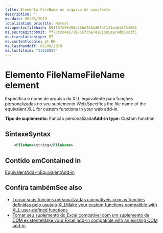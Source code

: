 ```yaml
---
title: Elemento FileName no arquivo de manifesto
description: ''
ms.date: 05/03/2019
localization_priority: Normal
ms.openlocfilehash: 691f57e99d93c35bdf65bd673f131eab15464450
ms.sourcegitcommit: ff73cc04e5718765fcbe74181505a974db69c3f5
ms.translationtype: MT
ms.contentlocale: pt-BR
ms.lasthandoff: 05/06/2019
ms.locfileid: "33628057"
---
```

# <a name="filename-element"></a><span data-ttu-id="7c747-102">Elemento FileName</span><span class="sxs-lookup"><span data-stu-id="7c747-102">FileName element</span></span>

<span data-ttu-id="7c747-103">Especifica o nome de arquivo do XLL equivalente para funções personalizadas no seu suplemento Web.</span><span class="sxs-lookup"><span data-stu-id="7c747-103">Specifies the file name of the equivalent XLL for custom functions in your web add-in.</span></span>

<span data-ttu-id="7c747-104">**Tipo de suplemento:** Função personalizada</span><span class="sxs-lookup"><span data-stu-id="7c747-104">**Add-in type:** Custom function</span></span>

## <a name="syntax"></a><span data-ttu-id="7c747-105">Sintaxe</span><span class="sxs-lookup"><span data-stu-id="7c747-105">Syntax</span></span>

```XML
    <FileName>string</FileName>  
```

## <a name="contained-in"></a><span data-ttu-id="7c747-106">Contido em</span><span class="sxs-lookup"><span data-stu-id="7c747-106">Contained in</span></span>

[<span data-ttu-id="7c747-107">EquivalentAdd-in</span><span class="sxs-lookup"><span data-stu-id="7c747-107">EquivalentAdd-in</span></span>](equivalentaddin.md)


## <a name="see-also"></a><span data-ttu-id="7c747-108">Confira também</span><span class="sxs-lookup"><span data-stu-id="7c747-108">See also</span></span>

- [<span data-ttu-id="7c747-109">Tornar suas funções personalizadas compatíveis com as funções definidas pelo usuário XLL</span><span class="sxs-lookup"><span data-stu-id="7c747-109">Make your custom functions compatible with XLL user-defined functions</span></span>](../../excel/make-custom-functions-compatible-with-xll-udf.md)
- [<span data-ttu-id="7c747-110">Tornar seu suplemento do Excel compatível com um suplemento de COM existente</span><span class="sxs-lookup"><span data-stu-id="7c747-110">Make your Excel add-in compatible with an existing COM add-in</span></span>](../../develop/make-office-add-in-compatible-with-existing-com-add-in.md)